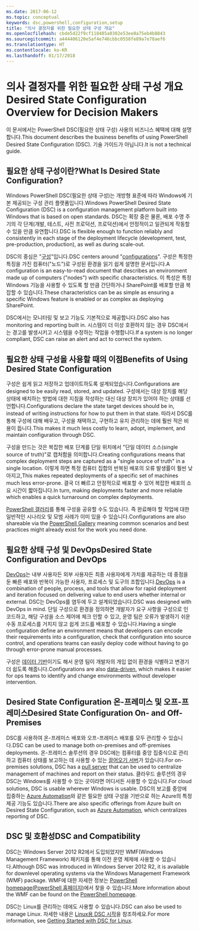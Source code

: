 ```yaml
---
ms.date: 2017-06-12
ms.topic: conceptual
keywords: dsc,powershell,configuration,setup
title: "의사 결정자를 위한 필요한 상태 구성 개요"
ms.openlocfilehash: cbde5d22f9cf118485a0302e53ee0a75eb4b8843
ms.sourcegitcommit: a444406120e5af4e746cbbc0558fe89a7e78aef6
ms.translationtype: HT
ms.contentlocale: ko-KR
ms.lasthandoff: 01/17/2018
---
```

# <a name="desired-state-configuration-overview-for-decision-makers"></a><span data-ttu-id="48f73-103">의사 결정자를 위한 필요한 상태 구성 개요</span><span class="sxs-lookup"><span data-stu-id="48f73-103">Desired State Configuration Overview for Decision Makers</span></span>

<span data-ttu-id="48f73-104">이 문서에서는 PowerShell DSC(필요한 상태 구성) 사용의 비즈니스 혜택에 대해 설명합니다.</span><span class="sxs-lookup"><span data-stu-id="48f73-104">This document describes the business benefits of using PowerShell Desired State Configuration (DSC).</span></span> <span data-ttu-id="48f73-105">기술 가이드가 아닙니다.</span><span class="sxs-lookup"><span data-stu-id="48f73-105">It is not a technical guide.</span></span>

## <a name="what-is-desired-state-configuration"></a><span data-ttu-id="48f73-106">필요한 상태 구성이란?</span><span class="sxs-lookup"><span data-stu-id="48f73-106">What Is Desired State Configuration?</span></span>

<span data-ttu-id="48f73-107">Windows PowerShell DSC(필요한 상태 구성)는 개방형 표준에 따라 Windows에 기본 제공되는 구성 관리 플랫폼입니다.</span><span class="sxs-lookup"><span data-stu-id="48f73-107">Windows PowerShell Desired State Configuration (DSC) is a configuration management platform built into Windows that is based on open standards.</span></span> <span data-ttu-id="48f73-108">DSC는 확장 중은 물론, 배포 수명 주기의 각 단계(개발, 테스트, 사전 프로덕션, 프로덕션)에서 안정적이고 일관되게 작동할 수 있을 만큼 유연합니다.</span><span class="sxs-lookup"><span data-stu-id="48f73-108">DSC is flexible enough to function reliably and consistently in each stage of the deployment lifecycle (development, test, pre-production, production), as well as during scale-out.</span></span> 

<span data-ttu-id="48f73-109">DSC의 중심은 "[구성](https://msdn.microsoft.com/en-us/powershell/dsc/configurations)"입니다.</span><span class="sxs-lookup"><span data-stu-id="48f73-109">DSC centers around "[configurations](https://msdn.microsoft.com/en-us/powershell/dsc/configurations)".</span></span>
<span data-ttu-id="48f73-110">구성은 특정한 특징을 가진 컴퓨터("노드")로 구성된 환경을 읽기 쉽게 설명한 문서입니다.</span><span class="sxs-lookup"><span data-stu-id="48f73-110">A configuration is an easy-to-read document that describes an environment made up of computers ("nodes") with specific characteristics.</span></span> <span data-ttu-id="48f73-111">이 특성은 특정 Windows 기능을 사용할 수 있도록 할 만큼 간단하거나 SharePoint를 배포할 만큼 복잡할 수 있습니다.</span><span class="sxs-lookup"><span data-stu-id="48f73-111">These characteristics can be as simple as ensuring a specific Windows feature is enabled or as complex as deploying SharePoint.</span></span> 

<span data-ttu-id="48f73-112">DSC에서는 모니터링 및 보고 기능도 기본적으로 제공합니다.</span><span class="sxs-lookup"><span data-stu-id="48f73-112">DSC also has monitoring and reporting built in.</span></span> <span data-ttu-id="48f73-113">시스템이 더 이상 호환하지 않는 경우 DSC에서는 경고를 발생시키고 시스템을 수정하는 작업을 수행합니다.</span><span class="sxs-lookup"><span data-stu-id="48f73-113">If a system is no longer compliant, DSC can raise an alert and act to correct the system.</span></span> 

## <a name="benefits-of-using-desired-state-configuration"></a><span data-ttu-id="48f73-114">필요한 상태 구성을 사용할 때의 이점</span><span class="sxs-lookup"><span data-stu-id="48f73-114">Benefits of Using Desired State Configuration</span></span>

<span data-ttu-id="48f73-115">구성은 쉽게 읽고 저장하고 업데이트하도록 설계되었습니다.</span><span class="sxs-lookup"><span data-stu-id="48f73-115">Configurations are designed to be easily read, stored, and updated.</span></span> <span data-ttu-id="48f73-116">구성에서는 대상 장치를 해당 상태에 배치하는 방법에 대한 지침을 작성하는 대신 대상 장치가 있어야 하는 상태를 선언합니다.</span><span class="sxs-lookup"><span data-stu-id="48f73-116">Configurations declare the state target devices should be in, instead of writing instructions for how to put them in that state.</span></span> <span data-ttu-id="48f73-117">따라서 DSC를 통해 구성에 대해 배우고, 구성을 채택하고, 구현하고 유지 관리하는 데에 훨씬 적은 비용이 듭니다.</span><span class="sxs-lookup"><span data-stu-id="48f73-117">This makes it much less costly to learn, adopt, implement, and maintain configuration through DSC.</span></span> 

<span data-ttu-id="48f73-118">구성을 만드는 것은 복잡한 배포 단계를 단일 위치에서 "단일 데이터 소스(single source of truth)"로 캡처함을 의미합니다.</span><span class="sxs-lookup"><span data-stu-id="48f73-118">Creating configurations means that complex deployment steps are captured as a "single source of truth" in a single location.</span></span> <span data-ttu-id="48f73-119">이렇게 하면 특정 컴퓨터 집합의 반복된 배포의 오류 발생률이 훨씬 낮아지고,</span><span class="sxs-lookup"><span data-stu-id="48f73-119">This makes repeated deployments of a specific set of machines much less error-prone.</span></span> <span data-ttu-id="48f73-120">결국 더 빠르고 안정적으로 배포할 수 있어 복잡한 배포의 소요 시간이 짧아집니다.</span><span class="sxs-lookup"><span data-stu-id="48f73-120">In turn, making deployments faster and more reliable which enables a quick turnaround on complex deployments.</span></span>

<span data-ttu-id="48f73-121">[PowerShell 갤러리](https://powershellgallery.com)를 통해 구성을 공유할 수도 있습니다. 즉 완료해야 할 작업에 대한 일반적인 시나리오 및 모범 사례가 이미 있을 수 있습니다.</span><span class="sxs-lookup"><span data-stu-id="48f73-121">Configurations are also shareable via the [PowerShell Gallery](https://powershellgallery.com) meaning common scenarios and best practices might already exist for the work you need done.</span></span>


## <a name="desired-state-configuration-and-devops"></a><span data-ttu-id="48f73-122">필요한 상태 구성 및 DevOps</span><span class="sxs-lookup"><span data-stu-id="48f73-122">Desired State Configuration and DevOps</span></span>

<span data-ttu-id="48f73-123">[DevOps](http://blogs.technet.com/b/ashleymcglone/archive/2015/11/20/devops-for-n00bs-ie-windows-people.aspx)는 내부 사용자든 외부 사용자든 최종 사용자에게 가치를 제공하는 데 중점을 둔 빠른 배포와 반복이 가능한 사용자, 프로세스 및 도구의 조합입니다.</span><span class="sxs-lookup"><span data-stu-id="48f73-123">[DevOps](http://blogs.technet.com/b/ashleymcglone/archive/2015/11/20/devops-for-n00bs-ie-windows-people.aspx) is a combination of people, process, and tools that allow for rapid deployment and iteration focused on delivering value to end users whether internal or external.</span></span> <span data-ttu-id="48f73-124">DSC는 DevOps를 염두에 두고 설계되었습니다.</span><span class="sxs-lookup"><span data-stu-id="48f73-124">DSC was designed with DevOps in mind.</span></span> <span data-ttu-id="48f73-125">단일 구성으로 환경을 정의하면 개발자가 요구 사항을 구성으로 인코드하고, 해당 구성을 소스 제어에 체크 인할 수 있고, 운영 팀은 오류가 발생하기 쉬운 수동 프로세스를 거치지 않고 쉽게 코드를 배포할 수 있습니다.</span><span class="sxs-lookup"><span data-stu-id="48f73-125">Having a single configuration define an environment means that developers can encode their requirements into a configuration, check that configuration into source control, and operations teams can easily deploy code without having to go through error-prone manual processes.</span></span> 

<span data-ttu-id="48f73-126">구성은 [데이터 기반](https://msdn.microsoft.com/en-us/powershell/dsc/configdata)이기도 해서 운영 팀이 개발자의 개입 없이 환경을 식별하고 변경기 더 쉽도록 해줍니다.</span><span class="sxs-lookup"><span data-stu-id="48f73-126">Configurations are also [data-driven](https://msdn.microsoft.com/en-us/powershell/dsc/configdata), which makes it easier for ops teams to identify and change environments without developer intervention.</span></span> 

## <a name="desired-state-configuration-on--and-off-premises"></a><span data-ttu-id="48f73-127">Desired State Configuration 온-프레미스 및 오프-프레미스</span><span class="sxs-lookup"><span data-stu-id="48f73-127">Desired State Configuration On- and Off-Premises</span></span>

<span data-ttu-id="48f73-128">DSC를 사용하여 온-프레미스 배포와 오프-프레미스 배포를 모두 관리할 수 있습니다.</span><span class="sxs-lookup"><span data-stu-id="48f73-128">DSC can be used to manage both on-premises and off-premises deployments.</span></span> <span data-ttu-id="48f73-129">온-프레미스 솔루션의 경우 DSC에는 컴퓨터를 중앙 집중식으로 관리하고 컴퓨터 상태를 보고하는 데 사용할 수 있는 [끌어오기 서버](https://msdn.microsoft.com/en-us/powershell/dsc/pullserver)가 있습니다.</span><span class="sxs-lookup"><span data-stu-id="48f73-129">For on-premises solutions, DSC has a [pull server](https://msdn.microsoft.com/en-us/powershell/dsc/pullserver) that can be used to centralize management of machines and report on their status.</span></span> <span data-ttu-id="48f73-130">클라우드 솔루션의 경우 DSC는 Windows를 사용할 수 있는 곳이라면 어디서든 사용할 수 있습니다.</span><span class="sxs-lookup"><span data-stu-id="48f73-130">For cloud solutions, DSC is usable wherever Windows is usable.</span></span> <span data-ttu-id="48f73-131">DSC의 보고를 중앙에 집중하는 [Azure Automation](https://azure.microsoft.com/en-us/documentation/services/automation/)와 같은 필요한 상태 구성을 기반으로 하는 Azure의 특정 제공 기능도 있습니다.</span><span class="sxs-lookup"><span data-stu-id="48f73-131">There are also specific offerings from Azure built on Desired State Configuration, such as [Azure Automation](https://azure.microsoft.com/en-us/documentation/services/automation/), which centralizes reporting of DSC.</span></span> 

## <a name="dsc-and-compatibility"></a><span data-ttu-id="48f73-132">DSC 및 호환성</span><span class="sxs-lookup"><span data-stu-id="48f73-132">DSC and Compatibility</span></span>

<span data-ttu-id="48f73-133">DSC는 Windows Server 2012 R2에서 도입되었지만 WMF(Windows Management Framework) 패키지를 통해 이전 운영 체제에 사용할 수 있습니다.</span><span class="sxs-lookup"><span data-stu-id="48f73-133">Although DSC was introduced in Windows Server 2012 R2, it is available for downlevel operating systems via the Windows Management Framework (WMF) package.</span></span> <span data-ttu-id="48f73-134">WMF에 대한 자세한 정보는 [PowerShell homepage(PowerShell 홈페이지)](https://msdn.microsoft.com/en-us/powershell/)에서 찾을 수 있습니다.</span><span class="sxs-lookup"><span data-stu-id="48f73-134">More information about the WMF can be found on the [PowerShell homepage](https://msdn.microsoft.com/en-us/powershell/).</span></span> 

<span data-ttu-id="48f73-135">DSC는 Linux를 관리하는 데에도 사용할 수 있습니다.</span><span class="sxs-lookup"><span data-stu-id="48f73-135">DSC can also be used to manage Linux.</span></span> <span data-ttu-id="48f73-136">자세한 내용은 [Linux용 DSC 시작](https://msdn.microsoft.com/en-us/powershell/dsc/lnxgettingstarted)을 참조하세요.</span><span class="sxs-lookup"><span data-stu-id="48f73-136">For more information, see [Getting Started with DSC for Linux](https://msdn.microsoft.com/en-us/powershell/dsc/lnxgettingstarted).</span></span>

